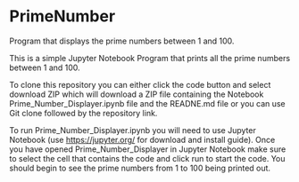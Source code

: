# PrimeNumber
Program that displays the prime numbers between 1 and 100. 

This is a simple Jupyter Notebook Program that prints all the prime numbers between 1 and 100.

To clone this repository you can either click the code button and select download ZIP which will download a ZIP file containing the Notebook Prime_Number_Displayer.ipynb file and the READNE.md file or you can use Git clone followed by the repository link.

To run Prime_Number_Displayer.ipynb you will need to use Jupyter Notebook (use https://jupyter.org/ for download and install guide). Once you have opened Prime_Number_Displayer in Jupyter Notebook make sure to select the cell that contains the code and click run to start the code. You should begin to see the prime numbers from 1 to 100 being printed out. 


